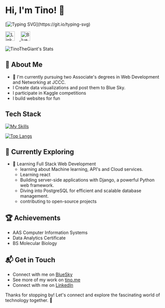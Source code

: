 # Hi, I'm Tino! 👋

[![Typing SVG](https://readme-typing-svg.demolab.com?font=Roboto&weight=600&pause=1000&color=00FF80&random=false&width=650&lines=I+am+a+Web+Development+and+Networking+Student%2C;Interested+in+Machine+Learning+and+Full-Stack+Development.)](https://git.io/typing-svg)



<p align="left">
  <!-- LinkedIn -->
  <a href="https://www.linkedin.com/in/tino-kaseke/" target="_blank">
      <img src="https://upload.wikimedia.org/wikipedia/commons/c/ca/LinkedIn_logo_initials.png" alt="LinkedIn" style="width:30px; height:30px; margin-right:15px;">
  </a>

  <!-- Bluesky -->
  <a href="https://bsky.app/profile/tinodevelops.bsky.social" target="_blank">
      <img src="https://upload.wikimedia.org/wikipedia/commons/7/7a/Bluesky_Logo.svg" alt="Bluesky" style="width:30px; height:30px; margin-right:15px;">
  </a>
</p>



![TinoTheGiant's Stats](https://github-readme-stats.vercel.app/api?username=TinoTheGiant&theme=vue-dark&show_icons=true&hide_border=true&count_private=true)





## 🚀 About Me

- 🔭 I'm currently pursuing two Associate's degrees in Web Development and Networking at JCCC.
- I Create data visualizations and post them to Blue Sky.
- I participate in Kaggle competitions
- I build websites for fun

## Tech Stack
[![My Skills](https://skillicons.dev/icons?i=js,html,css,python,cpp,php,django,fastapi,typescript,tailwind,mongodb,bash,bootstrap,github,postgres,vercel,svelte,threejs&perline=6)](https://skillicons.dev)

[![Top Langs](https://github-readme-stats.vercel.app/api/top-langs/?username=TinoTheGiant&hide_progress=true)](https://github.com/TinoTheGiant/github-readme-stats)

## 🌱 Currently Exploring

- 🚀 Learning Full Stack Web Development
  - learning about Machine learning, API's and Cloud services.
  - Learning react
  - Building server-side applications with Django, a powerful Python web framework.
  - Diving into PostgreSQL for efficient and scalable database management.
  - contributing to open-source projects

 ## 🏆 Achievements

- AAS Computer Information Systems
- Data Analytics Certificate
- BS Molecular Biology


## 📬 Get in Touch

- Connect with me on [BlueSky](https://bsky.app/profile)
- See more of my work on [tino.me](https://tinok.vercel.app/)
- Connect with me on [LinkedIn](https://www.linkedin.com/in/tino-kaseke/)



Thanks for stopping by! Let's connect and explore the fascinating world of technology together. 🚀




